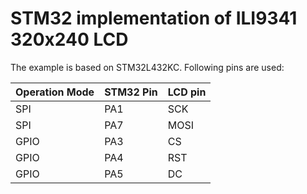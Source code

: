 # STM32 implementation of ILI9341 320x240 LCD

The example is based on STM32L432KC. Following pins are used:

|Operation Mode|STM32 Pin  |LCD pin|
|--------------|-----------|-------|
|SPI           |PA1        |SCK    |
|SPI           |PA7        |MOSI   |
|GPIO          |PA3        |CS     |
|GPIO          |PA4        |RST    |
|GPIO          |PA5        |DC     |
